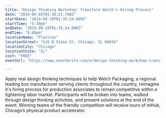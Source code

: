 ```yaml
---
title: "Design Thinking Workshop: Transform Welch's Hiring Process"
date: "2019-09-03T01:38:22.798Z"
startDate: "2019-09-19T01:35:24.000Z"
startTime: "5:30pm"
endDate: "2019-09-19T01:35:24.000Z"
endTime: "8:00pm"
locationName: "Flatiron"
locationStreet: "515 N State St, Chicago, IL 60654"
locationCity: "Chicago"
locationState: "IL"
cost: "FREE"
eventUrl: "https://www.eventbrite.com/e/design-thinking-workshop-transform-welchs-hiring-process-tickets-71269654455?aff=chicagotechevents"

---
```


Apply real design thinking techniques to help Welch Packaging, a regional leading box manufacturer serving clients throughout the country, reimagine it's hiring process for production associates to remain competitive within a tightening labor market. Participants will be broken into teams, walked through design thinking activities, and present solutions at the end of the event. Winning teams of the friendly competition will receive tours of mHub, Chicago’s physical product accelerator.

